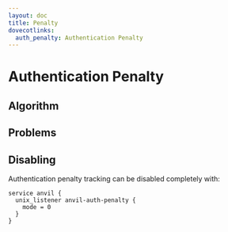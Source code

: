 ```yaml
---
layout: doc
title: Penalty
dovecotlinks:
  auth_penalty: Authentication Penalty
---
```


# Authentication Penalty

<!-- @include: include/anvil-overview.inc -->

## Algorithm

<!-- @include: include/anvil-algorithm.inc -->

## Problems

<!-- @include: include/anvil-problems.inc -->

## Disabling

Authentication penalty tracking can be disabled completely with:

```[dovecot.conf]
service anvil {
  unix_listener anvil-auth-penalty {
    mode = 0
  }
}
```
